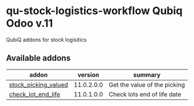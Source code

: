 # qu-stock-logistics-workflow Qubiq Odoo v.11
QubiQ addons for stock logisitics

[//]: # (addons)

Available addons
----------------
addon | version | summary
--- | --- | ---
[stock_picking_valued](stock_picking_valued/) | 11.0.2.0.0 | Get the value of the picking
[check_lot_end_life](check_lot_end_life/) | 11.0.1.0.0 |Check lots end of life date